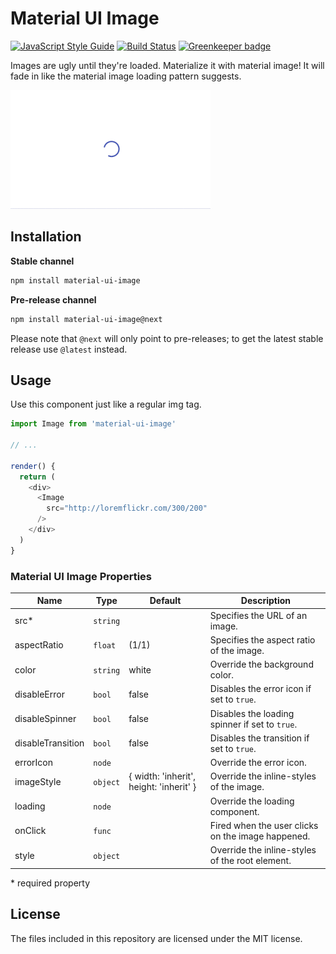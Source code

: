 # Material UI Image
[![JavaScript Style Guide](https://img.shields.io/badge/code_style-standard-brightgreen.svg)](https://standardjs.com)
[![Build Status](https://travis-ci.org/TeamWertarbyte/material-ui-image.svg?branch=master)](https://travis-ci.org/TeamWertarbyte/material-ui-image)
[![Greenkeeper badge](https://badges.greenkeeper.io/TeamWertarbyte/material-ui-image.svg)](https://greenkeeper.io/)

Images are ugly until they're loaded. Materialize it with material image! It will fade in like the material image loading pattern suggests.

![Example](demo.gif)

## Installation

**Stable channel**
```sh
npm install material-ui-image
```

**Pre-release channel**
```sh
npm install material-ui-image@next
```

Please note that `@next` will only point to pre-releases; to get the latest stable release use `@latest` instead.

## Usage

Use this component just like a regular img tag.

```js
import Image from 'material-ui-image'

// ...

render() {
  return (
    <div>
      <Image
        src="http://loremflickr.com/300/200"
      />
    </div>
  )
}
```

### Material UI Image Properties

|Name            |Type        |Default                                   |Description
|----------------|------------|------------------------------------------|--------------------------------
|src*              | `string`   |                                          | Specifies the URL of an image.
|aspectRatio       | `float`    | (1/1)                                    | Specifies the aspect ratio of the image.
|color             | `string`   | white                                    | Override the background color.
|disableError      | `bool`     | false                                    | Disables the error icon if set to `true`.
|disableSpinner    | `bool`     | false                                    | Disables the loading spinner if set to `true`.
|disableTransition | `bool`     | false                                    | Disables the transition if set to `true`.
|errorIcon         | `node`     | <BrokenImage />                          | Override the error icon.
|imageStyle        | `object`   | { width: 'inherit', height: 'inherit' }  | Override the inline-styles of the image.
|loading           | `node`     | <CircularProgress size={48} />           | Override the loading component.
|onClick           | `func`     |                                          | Fired when the user clicks on the image happened.
|style             | `object`   |                                          | Override the inline-styles of the root element.

\* required property

## License

The files included in this repository are licensed under the MIT license.
